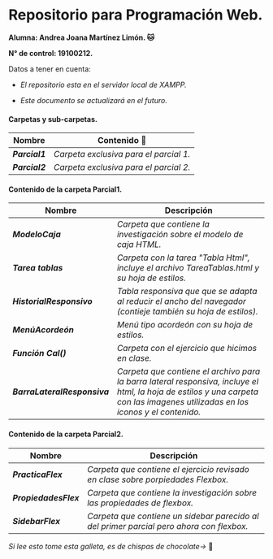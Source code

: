 # Repositorio para Programación Web.
**Alumna: Andrea Joana Martínez Limón. 🐱**

**N° de control: 19100212.**

Datos a tener en cuenta:

* *El repositorio esta en el servidor local de XAMPP.*

* *Este documento se actualizará en el futuro.*

#### Carpetas y sub-carpetas.
| Nombre | Contenido :scroll: |
| ------- | --------- |
|   **_Parcial1_**  |  _Carpeta exclusiva para el parcial 1._ |
|   **_Parcial2_**  |  _Carpeta exclusiva para el parcial 2._ |

#### Contenido de la carpeta Parcial1.
| Nombre | Descripción |
| ------- | --------- |
|**_ModeloCaja_**| _Carpeta que contiene la investigación sobre el modelo de caja HTML._ | 
|**_Tarea tablas_**| _Carpeta con la tarea "Tabla Html", incluye el archivo TareaTablas.html y su hoja de estilos._|
|**_HistorialResponsivo_**| _Tabla responsiva que que se adapta al reducir el ancho del navegador (contieje también su hoja de estilos)._ |
|**_MenúAcordeón_**| _Menú tipo acordeón con su hoja de estilos._ |
|**_Función Cal()_**| _Carpeta con el ejercicio que hicimos en clase._ |
|**_BarraLateralResponsiva_**| _Carpeta que contiene el archivo para la barra lateral responsiva, incluye el html, la hoja de estilos y una carpeta con las imagenes utilizadas en los iconos y el contenido._ |

#### Contenido de la carpeta Parcial2.
| Nombre | Descripción |
| ------- | --------- |
|**_PracticaFlex_**| _Carpeta que contiene el ejercicio revisado en clase sobre porpiedades Flexbox._ | 
|**_PropiedadesFlex_**| _Carpeta que contiene la investigación sobre las propiedades de flexbox._ |
|**_SidebarFlex_**| _Carpeta que contiene un sidebar parecido al del primer parcial pero ahora con flexbox._ |

*Si lee esto tome esta galleta, es de chispas de chocolate->* 🍪